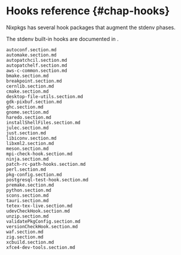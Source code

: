 # Hooks reference {#chap-hooks}

Nixpkgs has several hook packages that augment the stdenv phases.

The stdenv built-in hooks are documented in [](#ssec-setup-hooks).

```{=include=} sections
autoconf.section.md
automake.section.md
autopatchcil.section.md
autopatchelf.section.md
aws-c-common.section.md
bmake.section.md
breakpoint.section.md
cernlib.section.md
cmake.section.md
desktop-file-utils.section.md
gdk-pixbuf.section.md
ghc.section.md
gnome.section.md
haredo.section.md
installShellFiles.section.md
julec.section.md
just.section.md
libiconv.section.md
libxml2.section.md
meson.section.md
mpi-check-hook.section.md
ninja.section.md
patch-rc-path-hooks.section.md
perl.section.md
pkg-config.section.md
postgresql-test-hook.section.md
premake.section.md
python.section.md
scons.section.md
tauri.section.md
tetex-tex-live.section.md
udevCheckHook.section.md
unzip.section.md
validatePkgConfig.section.md
versionCheckHook.section.md
waf.section.md
zig.section.md
xcbuild.section.md
xfce4-dev-tools.section.md
```
